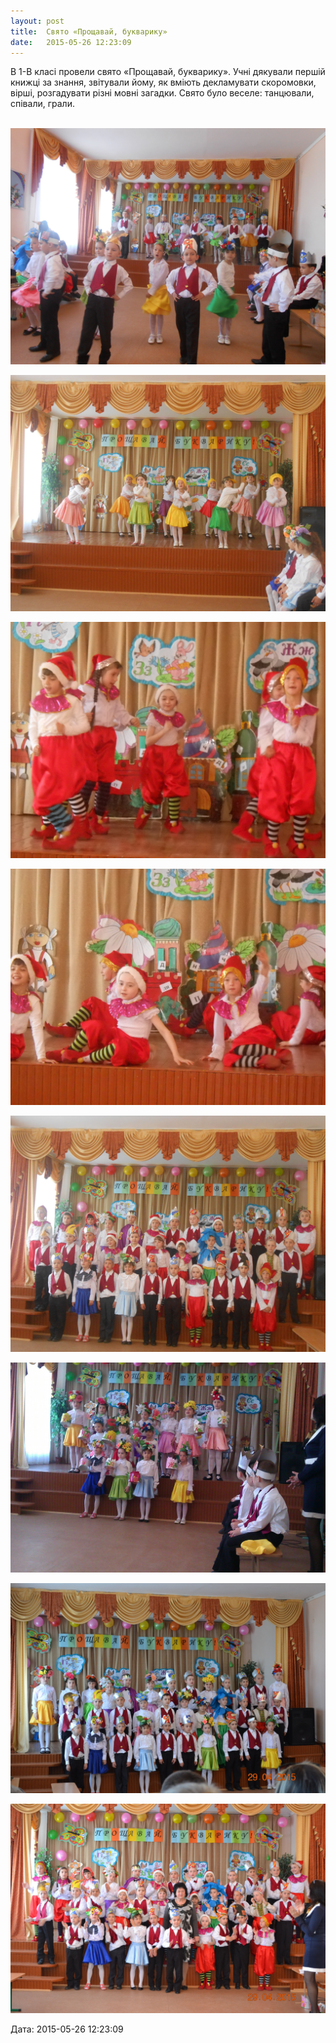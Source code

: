 ```yaml
---
layout: post
title:  Cвято «Прощавай, букварику»
date:   2015-05-26 12:23:09
---
```

В 1-В класі провели свято «Прощавай, букварику». Учні дякували першій книжці за знання, звітували йому, як вміють декламувати скоромовки, вірші, розгадувати різні мовні загадки. Свято було веселе: танцювали, співали, грали.

 ![](/assets/tiger-1432631313.jpg)

![](/assets/tiger-1432631363.jpg)

![](/assets/tiger-1432631397.jpg)

![](/assets/tiger-1432632027.jpg)

![](/assets/tiger-1432632065.jpg)

![](/assets/tiger-1432632097.jpg)

![](/assets/tiger-1432632139.jpg)

![](/assets/tiger-1432632169.jpg)  

  
Дата: 2015-05-26 12:23:09